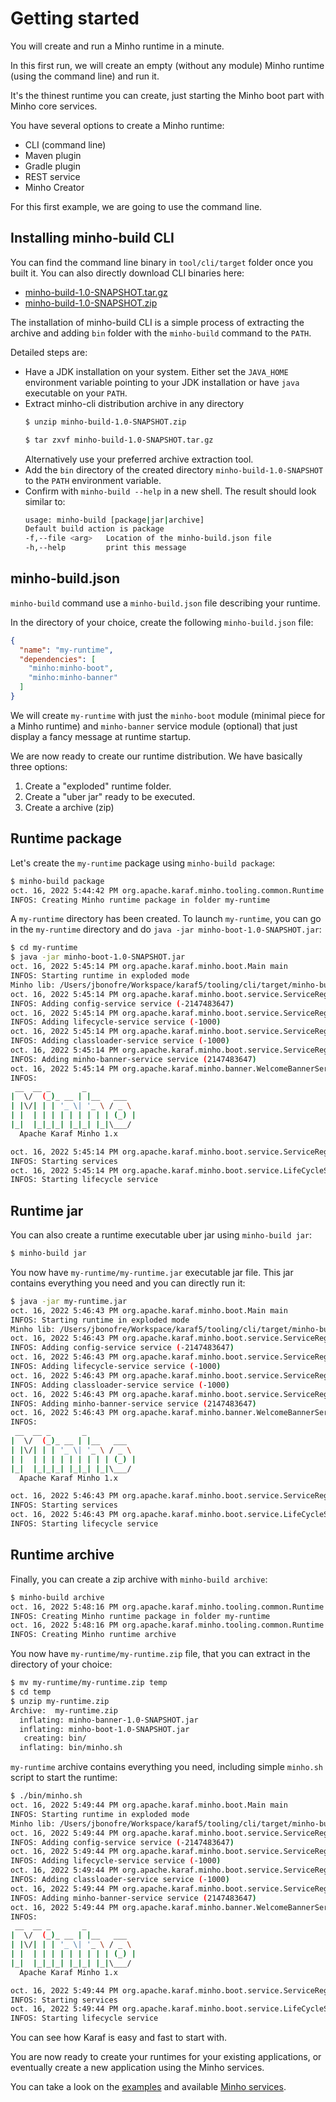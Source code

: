 # Getting started

You will create and run a Minho runtime in a minute.

In this first run, we will create an empty (without any module) Minho runtime (using the command line) and run it.

It's the thinest runtime you can create, just starting the Minho boot part with Minho core services.

You have several options to create a Minho runtime:

* CLI (command line)
* Maven plugin
* Gradle plugin
* REST service
* Minho Creator

For this first example, we are going to use the command line.

## Installing minho-build CLI

You can find the command line binary in `tool/cli/target` folder once you built it.
You can also directly download CLI binaries here:

* [minho-build-1.0-SNAPSHOT.tar.gz](https://repository.apache.org/content/groups/snapshots/org/apache/karaf/minho/tooling/minho-build-1.0-SNAPSHOT.tar.gz)
* [minho-build-1.0-SNAPSHOT.zip](https://repository.apache.org/content/groups/snapshots/org/apache/karaf/minho/tooling/minho-build-1.0-SNAPSHOT.tar.gz)

The installation of minho-build CLI is a simple process of extracting the archive and adding `bin` folder with the `minho-build` command to the `PATH`.

Detailed steps are:

* Have a JDK installation on your system. Either set the `JAVA_HOME` environment variable pointing to your JDK installation or have `java` executable on your `PATH`.
* Extract minho-cli distribution archive in any directory
  ```bash
  $ unzip minho-build-1.0-SNAPSHOT.zip
  ```
  ```bash
  $ tar zxvf minho-build-1.0-SNAPSHOT.tar.gz
  ```
  Alternatively use your preferred archive extraction tool.
* Add the `bin` directory of the created directory `minho-build-1.0-SNAPSHOT` to the `PATH` environment variable.
* Confirm with `minho-build --help` in a new shell. The result should look similar to:
  ```bash
  usage: minho-build [package|jar|archive]
  Default build action is package
  -f,--file <arg>   Location of the minho-build.json file
  -h,--help         print this message
  ```

## minho-build.json

`minho-build` command use a `minho-build.json` file describing your runtime.

In the directory of your choice, create the following `minho-build.json` file:

```json
{
  "name": "my-runtime",
  "dependencies": [
    "minho:minho-boot",
    "minho:minho-banner"
  ]
}
```

We will create `my-runtime` with just the `minho-boot` module (minimal piece for a Minho runtime) and `minho-banner` service module (optional) that just display a fancy message at runtime startup.

We are now ready to create our runtime distribution. We have basically three options:

1. Create a "exploded" runtime folder.
2. Create a "uber jar" ready to be executed.
3. Create a archive (zip)

## Runtime package

Let's create the `my-runtime` package using `minho-build package`:

```bash
$ minho-build package
oct. 16, 2022 5:44:42 PM org.apache.karaf.minho.tooling.common.Runtime <init>
INFOS: Creating Minho runtime package in folder my-runtime
```

A `my-runtime` directory has been created. To launch `my-runtime`, you can go in the `my-runtime` directory and do `java -jar minho-boot-1.0-SNAPSHOT.jar`:

```bash
$ cd my-runtime
$ java -jar minho-boot-1.0-SNAPSHOT.jar
oct. 16, 2022 5:45:14 PM org.apache.karaf.minho.boot.Main main
INFOS: Starting runtime in exploded mode
Minho lib: /Users/jbonofre/Workspace/karaf5/tooling/cli/target/minho-build-1.0-SNAPSHOT/bin/my-runtime
oct. 16, 2022 5:45:14 PM org.apache.karaf.minho.boot.service.ServiceRegistry add
INFOS: Adding config-service service (-2147483647)
oct. 16, 2022 5:45:14 PM org.apache.karaf.minho.boot.service.ServiceRegistry add
INFOS: Adding lifecycle-service service (-1000)
oct. 16, 2022 5:45:14 PM org.apache.karaf.minho.boot.service.ServiceRegistry add
INFOS: Adding classloader-service service (-1000)
oct. 16, 2022 5:45:14 PM org.apache.karaf.minho.boot.service.ServiceRegistry add
INFOS: Adding minho-banner-service service (2147483647)
oct. 16, 2022 5:45:14 PM org.apache.karaf.minho.banner.WelcomeBannerService onRegister
INFOS:
 __  __ _       _
|  \/  (_)_ __ | |__   ___
| |\/| | | '_ \| '_ \ / _ \
| |  | | | | | | | | | (_) |
|_|  |_|_|_| |_|_| |_|\___/
  Apache Karaf Minho 1.x

oct. 16, 2022 5:45:14 PM org.apache.karaf.minho.boot.service.ServiceRegistry lambda$start$2
INFOS: Starting services
oct. 16, 2022 5:45:14 PM org.apache.karaf.minho.boot.service.LifeCycleService start
INFOS: Starting lifecycle service
```

## Runtime jar

You can also create a runtime executable uber jar using `minho-build jar`:

```bash
$ minho-build jar
```

You now have `my-runtime/my-runtime.jar` executable jar file. This jar contains everything you need and you can directly run it:

```bash
$ java -jar my-runtime.jar
oct. 16, 2022 5:46:43 PM org.apache.karaf.minho.boot.Main main
INFOS: Starting runtime in exploded mode
Minho lib: /Users/jbonofre/Workspace/karaf5/tooling/cli/target/minho-build-1.0-SNAPSHOT/bin
oct. 16, 2022 5:46:43 PM org.apache.karaf.minho.boot.service.ServiceRegistry add
INFOS: Adding config-service service (-2147483647)
oct. 16, 2022 5:46:43 PM org.apache.karaf.minho.boot.service.ServiceRegistry add
INFOS: Adding lifecycle-service service (-1000)
oct. 16, 2022 5:46:43 PM org.apache.karaf.minho.boot.service.ServiceRegistry add
INFOS: Adding classloader-service service (-1000)
oct. 16, 2022 5:46:43 PM org.apache.karaf.minho.boot.service.ServiceRegistry add
INFOS: Adding minho-banner-service service (2147483647)
oct. 16, 2022 5:46:43 PM org.apache.karaf.minho.banner.WelcomeBannerService onRegister
INFOS: 
 __  __ _       _           
|  \/  (_)_ __ | |__   ___  
| |\/| | | '_ \| '_ \ / _ \ 
| |  | | | | | | | | | (_) |
|_|  |_|_|_| |_|_| |_|\___/ 
  Apache Karaf Minho 1.x

oct. 16, 2022 5:46:43 PM org.apache.karaf.minho.boot.service.ServiceRegistry lambda$start$2
INFOS: Starting services
oct. 16, 2022 5:46:43 PM org.apache.karaf.minho.boot.service.LifeCycleService start
INFOS: Starting lifecycle service
```

## Runtime archive

Finally, you can create a zip archive with `minho-build archive`:

```bash
$ minho-build archive
oct. 16, 2022 5:48:16 PM org.apache.karaf.minho.tooling.common.Runtime <init>
INFOS: Creating Minho runtime package in folder my-runtime
oct. 16, 2022 5:48:16 PM org.apache.karaf.minho.tooling.common.Runtime createArchive
INFOS: Creating Minho runtime archive
```

You now have `my-runtime/my-runtime.zip` file, that you can extract in the directory of your choice:

```bash
$ mv my-runtime/my-runtime.zip temp
$ cd temp
$ unzip my-runtime.zip
Archive:  my-runtime.zip
  inflating: minho-banner-1.0-SNAPSHOT.jar  
  inflating: minho-boot-1.0-SNAPSHOT.jar  
   creating: bin/
  inflating: bin/minho.sh  
```

`my-runtime` archive contains everything you need, including simple `minho.sh` script to start the runtime:

```bash
$ ./bin/minho.sh
oct. 16, 2022 5:49:44 PM org.apache.karaf.minho.boot.Main main
INFOS: Starting runtime in exploded mode
Minho lib: /Users/jbonofre/Workspace/karaf5/tooling/cli/target/minho-build-1.0-SNAPSHOT/bin/my-runtime/test
oct. 16, 2022 5:49:44 PM org.apache.karaf.minho.boot.service.ServiceRegistry add
INFOS: Adding config-service service (-2147483647)
oct. 16, 2022 5:49:44 PM org.apache.karaf.minho.boot.service.ServiceRegistry add
INFOS: Adding lifecycle-service service (-1000)
oct. 16, 2022 5:49:44 PM org.apache.karaf.minho.boot.service.ServiceRegistry add
INFOS: Adding classloader-service service (-1000)
oct. 16, 2022 5:49:44 PM org.apache.karaf.minho.boot.service.ServiceRegistry add
INFOS: Adding minho-banner-service service (2147483647)
oct. 16, 2022 5:49:44 PM org.apache.karaf.minho.banner.WelcomeBannerService onRegister
INFOS: 
 __  __ _       _           
|  \/  (_)_ __ | |__   ___  
| |\/| | | '_ \| '_ \ / _ \ 
| |  | | | | | | | | | (_) |
|_|  |_|_|_| |_|_| |_|\___/ 
  Apache Karaf Minho 1.x

oct. 16, 2022 5:49:44 PM org.apache.karaf.minho.boot.service.ServiceRegistry lambda$start$2
INFOS: Starting services
oct. 16, 2022 5:49:44 PM org.apache.karaf.minho.boot.service.LifeCycleService start
INFOS: Starting lifecycle service
```

You can see how Karaf is easy and fast to start with.

You are now ready to create your runtimes for your existing applications, or eventually create a new application using the Minho services.

You can take a look on the [examples](/examples) and available [Minho services](services).

